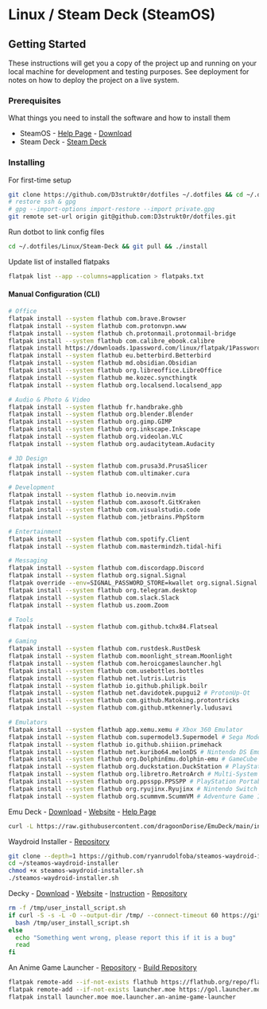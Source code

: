 # Linux / Steam Deck (SteamOS)

## Getting Started

These instructions will get you a copy of the project up and running on your local machine for development and testing purposes. See deployment for notes on how to deploy the project on a live system.

### Prerequisites

What things you need to install the software and how to install them

* SteamOS - [Help Page](https://help.steampowered.com/en/faqs/view/1B71-EDF2-EB6D-2BB3) - [Download](https://store.steampowered.com/steamos/download/?ver=steamdeck&snr=100601___)
* Steam Deck - [Steam Deck](https://www.steamdeck.com/)

### Installing

For first-time setup

```sh
git clone https://github.com/D3strukt0r/dotfiles ~/.dotfiles && cd ~/.dotfiles/Linux/Steam-Deck && ./install
# restore ssh & gpg
# gpg --import-options import-restore --import private.gpg
git remote set-url origin git@github.com:D3strukt0r/dotfiles.git
```

Run dotbot to link config files

```sh
cd ~/.dotfiles/Linux/Steam-Deck && git pull && ./install
```

Update list of installed flatpaks

```sh
flatpak list --app --columns=application > flatpaks.txt
```

#### Manual Configuration (CLI)

```bash
# Office
flatpak install --system flathub com.brave.Browser
flatpak install --system flathub com.protonvpn.www
flatpak install --system flathub ch.protonmail.protonmail-bridge
flatpak install --system flathub com.calibre_ebook.calibre
flatpak install https://downloads.1password.com/linux/flatpak/1Password.flatpakref
flatpak install --system flathub eu.betterbird.Betterbird
flatpak install --system flathub md.obsidian.Obsidian
flatpak install --system flathub org.libreoffice.LibreOffice
flatpak install --system flathub me.kozec.syncthingtk
flatpak install --system flathub org.localsend.localsend_app

# Audio & Photo & Video
flatpak install --system flathub fr.handbrake.ghb
flatpak install --system flathub org.blender.Blender
flatpak install --system flathub org.gimp.GIMP
flatpak install --system flathub org.inkscape.Inkscape
flatpak install --system flathub org.videolan.VLC
flatpak install --system flathub org.audacityteam.Audacity

# 3D Design
flatpak install --system flathub com.prusa3d.PrusaSlicer
flatpak install --system flathub com.ultimaker.cura

# Development
flatpak install --system flathub io.neovim.nvim
flatpak install --system flathub com.axosoft.GitKraken
flatpak install --system flathub com.visualstudio.code
flatpak install --system flathub com.jetbrains.PhpStorm

# Entertainment
flatpak install --system flathub com.spotify.Client
flatpak install --system flathub com.mastermindzh.tidal-hifi

# Messaging
flatpak install --system flathub com.discordapp.Discord
flatpak install --system flathub org.signal.Signal
flatpak override --env=SIGNAL_PASSWORD_STORE=kwallet org.signal.Signal
flatpak install --system flathub org.telegram.desktop
flatpak install --system flathub com.slack.Slack
flatpak install --system flathub us.zoom.Zoom

# Tools
flatpak install --system flathub com.github.tchx84.Flatseal

# Gaming
flatpak install --system flathub com.rustdesk.RustDesk
flatpak install --system flathub com.moonlight_stream.Moonlight
flatpak install --system flathub com.heroicgameslauncher.hgl
flatpak install --system flathub com.usebottles.bottles
flatpak install --system flathub net.lutris.Lutris
flatpak install --system flathub io.github.philipk.boilr
flatpak install --system flathub net.davidotek.pupgui2 # ProtonUp-Qt
flatpak install --system flathub com.github.Matoking.protontricks
flatpak install --system flathub com.github.mtkennerly.ludusavi

# Emulators
flatpak install --system flathub app.xemu.xemu # Xbox 360 Emulator
flatpak install --system flathub com.supermodel3.Supermodel # Sega Model 3 Emulator
flatpak install --system flathub io.github.shiiion.primehack
flatpak install --system flathub net.kuribo64.melonDS # Nintendo DS Emulator
flatpak install --system flathub org.DolphinEmu.dolphin-emu # GameCube and Wii Emulator
flatpak install --system flathub org.duckstation.DuckStation # PlayStation 1 Emulator
flatpak install --system flathub org.libretro.RetroArch # Multi-System Emulator
flatpak install --system flathub org.ppsspp.PPSSPP # PlayStation Portable Emulator
flatpak install --system flathub org.ryujinx.Ryujinx # Nintendo Switch Emulator
flatpak install --system flathub org.scummvm.ScummVM # Adventure Game Interpreter
```

Emu Deck - [Download](https://www.emudeck.com/EmuDeck.desktop) - [Website](https://www.emudeck.com/)  - [Help Page](https://emudeck.github.io/how-to-install-emudeck/steamos/)

```bash
curl -L https://raw.githubusercontent.com/dragoonDorise/EmuDeck/main/install.sh | bash
```

Waydroid Installer - [Repository](https://github.com/ryanrudolfoba/SteamOS-Waydroid-Installer)

```bash
git clone --depth=1 https://github.com/ryanrudolfoba/steamos-waydroid-installer ~/steamos-waydroid-installer
cd ~/steamos-waydroid-installer
chmod +x steamos-waydroid-installer.sh
./steamos-waydroid-installer.sh
```

Decky - [Download](https://decky.xyz/download) - [Website](https://decky.xyz/) - [Instruction](https://wiki.deckbrew.xyz/en/user-guide/install) - [Repository](https://github.com/SteamDeckHomebrew/decky-installer)

```bash
rm -f /tmp/user_install_script.sh
if curl -S -s -L -O --output-dir /tmp/ --connect-timeout 60 https://github.com/SteamDeckHomebrew/decky-installer/releases/latest/download/user_install_script.sh; then
  bash /tmp/user_install_script.sh
else
  echo "Something went wrong, please report this if it is a bug"
  read
fi
```

An Anime Game Launcher - [Repository](https://github.com/an-anime-team/an-anime-game-launcher) - [Build Repository](https://github.com/an-anime-team/flatpak-builds)

```bash
flatpak remote-add --if-not-exists flathub https://flathub.org/repo/flathub.flatpakrepo
flatpak remote-add --if-not-exists launcher.moe https://gol.launcher.moe/gol.launcher.moe.flatpakrepo
flatpak install launcher.moe moe.launcher.an-anime-game-launcher
```

